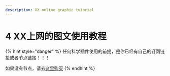 ```yaml
---
description: XX online graphic tutorial
---
```


# 4  XX上网的图文使用教程

{% hint style="danger" %}
任何科学插件使用的前提，是你已经有自己的订阅链接或者节点链接！！！

如果没有节点，请去[这里购买](../8-ji-chang-tui-jian.md)
{% endhint %}

